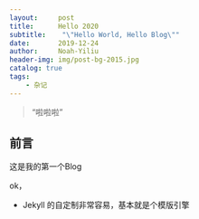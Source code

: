 ```yaml
---
layout:     post
title:      Hello 2020
subtitle:    "\"Hello World, Hello Blog\""
date:       2019-12-24
author:     Noah-Yiliu
header-img: img/post-bg-2015.jpg
catalog: true
tags:
    - 杂记
---
```


> “啦啦啦”


## 前言

这是我的第一个Blog

ok，
* Jekyll 的自定制非常容易，基本就是个模版引擎


